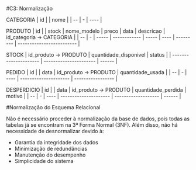 #C3: Normalização

CATEGORIA
| id |   | nome |
| -- | - | ---- |

PRODUTO
| id |   | stock | nome\_modelo | preco | data | descricao | id\_categoria → CATEGORIA |
| -- | - | ----- | ------------ | ----- | ---- | --------- | ------------------------- |

STOCK
| id\_produto → PRODUTO | quantidade\_disponivel | status |
| --------------------- | ---------------------- | ------ |

PEDIDO
| id |   | data | id\_produto → PRODUTO | quantidade\_usada |
| -- | - | ---- | --------------------- | ----------------- |

DESPERDICIO
| id |   | data | id\_produto → PRODUTO | quantidade\_perdida | motivo |
| -- | - | ---- | --------------------- | ------------------- | ------ |

#Normalização do Esquema Relacional

Não é necessário proceder à normalização da base de dados, pois todas as tabelas já se encontram na 3ª Forma Normal (3NF).
Além disso, não há necessidade de desnormalizar devido à:

- Garantia da integridade dos dados
- Minimização de redundâncias
- Manutenção do desempenho
- Simplicidade do sistema

